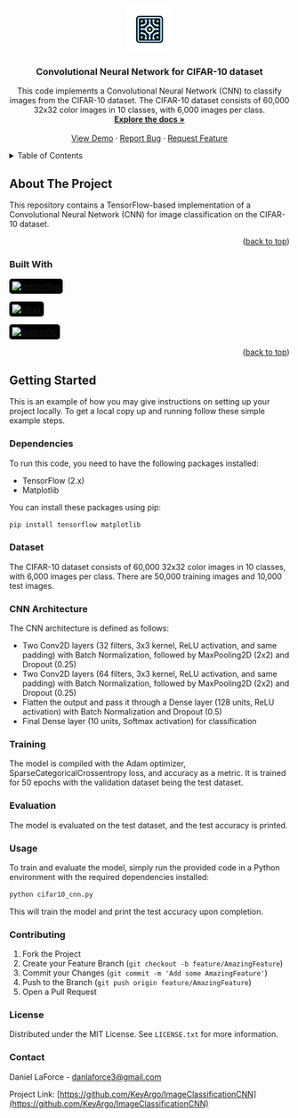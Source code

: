 <!-- PROJECT LOGO -->
<br />
<div align="center">
  <a href="https://github.com/KeyArgo/ImageClassificationCNN">
    <img src="images/logo.png" alt="Logo" width="80" height="80">
  </a>

<h3 align="center">Convolutional Neural Network for CIFAR-10 dataset</h3>

  <p align="center">
    This code implements a Convolutional Neural Network (CNN) to classify images from the CIFAR-10 dataset. The CIFAR-10 dataset consists of 60,000 32x32 color images in 10 classes, with 6,000 images per class.
    <br />
    <a href="https://github.com/KeyArgo/ImageClassificationCNN"><strong>Explore the docs »</strong></a>
    <br />
    <br />
    <a href="https://github.com/KeyArgo/ImageClassificationCNN">View Demo</a>
    ·
    <a href="https://github.com/KeyArgo/ImageClassificationCNN/issues">Report Bug</a>
    ·
    <a href="https://github.com/KeyArgo/ImageClassificationCNN/issues">Request Feature</a>
  </p>
</div>



<!-- TABLE OF CONTENTS -->
<details>
  <summary>Table of Contents</summary>
  <ol>
    <li>
      <a href="#about-the-project">About The Project</a>
      <ul>
        <li><a href="#built-with">Built With</a></li>
      </ul>
    </li>
    <li>
      <a href="#getting-started">Getting Started</a>
      <ul>
        <li><a href="#dependencies">Dependencies</a></li>
        <li><a href="#training">Training</a></li>
      </ul>
    </li>
    <li><a href="#usage">Usage</a></li>
    <li><a href="#contributing">Contributing</a></li>
    <li><a href="#license">License</a></li>
    <li><a href="#contact">Contact</a></li>
  </ol>
</details>



<!-- ABOUT THE PROJECT -->
## About The Project

This repository contains a TensorFlow-based implementation of a Convolutional Neural Network (CNN) for image classification on the CIFAR-10 dataset.

<p align="right">(<a href="#readme-top">back to top</a>)</p>



### Built With

<p align="left">
  <a href="https://www.tensorflow.org" target="_blank" rel="noreferrer">
    <img src="https://www.vectorlogo.zone/logos/tensorflow/tensorflow-icon.svg" alt="tensorflow" height="40" style="background-color:black;padding:5px;border-radius:5px;object-fit: contain;"/>
  </a>
</p>

<p align="left">
  <a href="https://keras.io/" target="_blank" rel="noreferrer">
    <img src="https://keras.io/img/logo.png" alt="keras" height="40" style="background-color:black;padding:5px;border-radius:5px;object-fit: contain;"/>
  </a>
</p>


<p align="left">
  <a href="https://matplotlib.org/" target="_blank" rel="noreferrer">
    <img src="https://matplotlib.org/stable/_static/logo2_compressed.svg" alt="matplotlib" height="40" style="background-color:black;padding:5px;border-radius:5px;object-fit: contain;"/>
  </a>
</p>


<p align="right">(<a href="#readme-top">back to top</a>)</p>



<!-- GETTING STARTED -->
## Getting Started

This is an example of how you may give instructions on setting up your project locally.
To get a local copy up and running follow these simple example steps.

### Dependencies

To run this code, you need to have the following packages installed:

- TensorFlow (2.x)
- Matplotlib

You can install these packages using pip:

```bash
pip install tensorflow matplotlib
```

### Dataset

The CIFAR-10 dataset consists of 60,000 32x32 color images in 10 classes, with 6,000 images per class. There are 50,000 training images and 10,000 test images.

### CNN Architecture

The CNN architecture is defined as follows:

- Two Conv2D layers (32 filters, 3x3 kernel, ReLU activation, and same padding) with Batch Normalization, followed by MaxPooling2D (2x2) and Dropout (0.25)
- Two Conv2D layers (64 filters, 3x3 kernel, ReLU activation, and same padding) with Batch Normalization, followed by MaxPooling2D (2x2) and Dropout (0.25)
- Flatten the output and pass it through a Dense layer (128 units, ReLU activation) with Batch Normalization and Dropout (0.5)
- Final Dense layer (10 units, Softmax activation) for classification

### Training

The model is compiled with the Adam optimizer, SparseCategoricalCrossentropy loss, and accuracy as a metric. It is trained for 50 epochs with the validation dataset being the test dataset.

### Evaluation

The model is evaluated on the test dataset, and the test accuracy is printed.

### Usage

To train and evaluate the model, simply run the provided code in a Python environment with the required dependencies installed:

```python
python cifar10_cnn.py
```

This will train the model and print the test accuracy upon completion.

### Contributing

1. Fork the Project
2. Create your Feature Branch (`git checkout -b feature/AmazingFeature`)
3. Commit your Changes (`git commit -m 'Add some AmazingFeature'`)
4. Push to the Branch (`git push origin feature/AmazingFeature`)
5. Open a Pull Request

### License

Distributed under the MIT License. See `LICENSE.txt` for more information.

### Contact

Daniel LaForce - danlaforce3@gmail.com

Project Link: [https://github.com/KeyArgo/ImageClassificationCNN](https://github.com/KeyArgo/ImageClassificationCNN)


<!-- MARKDOWN LINKS & IMAGES -->
<!-- https://www.markdownguide.org/basic-syntax/#reference-style-links -->
[contributors-shield]: https://img.shields.io/github/contributors/KeyArgo/ImageClassificationCNN.svg?style=for-the-badge
[contributors-url]: https://github.com/KeyArgo/ImageClassificationCNN/graphs/contributors
[forks-shield]: https://img.shields.io/github/forks/KeyArgo/ImageClassificationCNN.svg?style=for-the-badge
[forks-url]: https://github.com/KeyArgo/ImageClassificationCNN/network/members
[stars-shield]: https://img.shields.io/github/stars/KeyArgo/ImageClassificationCNN.svg?style=for-the-badge
[stars-url]: https://github.com/KeyArgo/ImageClassificationCNN/stargazers
[issues-shield]: https://img.shields.io/github/issues/KeyArgo/ImageClassificationCNN.svg?style=for-the-badge
[issues-url]: https://github.com/KeyArgo/ImageClassificationCNN/issues
[license-shield]: https://img.shields.io/github/license/KeyArgo/ImageClassificationCNN.svg?style=for-the-badge
[license-url]: https://github.com/KeyArgo/ImageClassificationCNN/blob/master/LICENSE.txt
[linkedin-shield]: https://img.shields.io/badge/-LinkedIn-black.svg?style=for-the-badge&logo=linkedin&colorB=555
[linkedin-url]: https://linkedin.com/in/danlaforce
[product-screenshot]: images/screenshot.png
[Next.js]: https://img.shields.io/badge/next.js-000000?style=for-the-badge&logo=nextdotjs&logoColor=white
[Next-url]: https://nextjs.org/
[React.js]: https://img.shields.io/badge/React-20232A?style=for-the-badge&logo=react&logoColor=61DAFB
[React-url]: https://reactjs.org/
[Vue.js]: https://img.shields.io/badge/Vue.js-35495E?style=for-the-badge&logo=vuedotjs&logoColor=4FC08D
[Vue-url]: https://vuejs.org/
[Angular.io]: https://img.shields.io/badge/Angular-DD0031?style=for-the-badge&logo=angular&logoColor=white
[Angular-url]: https://angular.io/
[Svelte.dev]: https://img.shields.io/badge/Svelte-4A4A55?style=for-the-badge&logo=svelte&logoColor=FF3E00
[Svelte-url]: https://svelte.dev/
[Laravel.com]: https://img.shields.io/badge/Laravel-FF2D20?style=for-the-badge&logo=laravel&logoColor=white
[Laravel-url]: https://laravel.com
[Bootstrap.com]: https://img.shields.io/badge/Bootstrap-563D7C?style=for-the-badge&logo=bootstrap&logoColor=white
[Bootstrap-url]: https://getbootstrap.com
[JQuery.com]: https://img.shields.io/badge/jQuery-0769AD?style=for-the-badge&logo=jquery&logoColor=white
[JQuery-url]: https://jquery.com 
